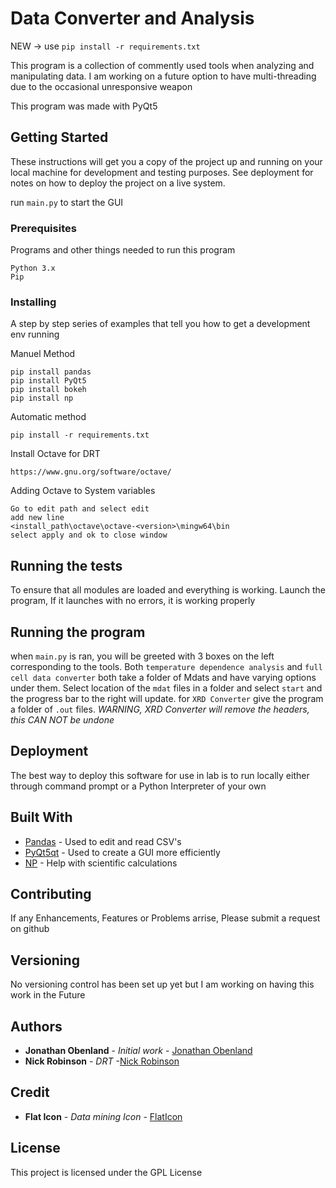 # Data Converter and Analysis


NEW -> use `pip install -r requirements.txt`

This program is a collection of commently used tools when analyzing and manipulating data. I am working on a future option to have multi-threading due to the occasional unresponsive weapon

This program was made with PyQt5


## Getting Started

These instructions will get you a copy of the project up and running on your local machine for development and testing purposes. See deployment for notes on how to deploy the project on a live system.

run `main.py` to start the GUI

### Prerequisites

Programs and other things needed to run this program
```
Python 3.x
Pip
```

### Installing

A step by step series of examples that tell you how to get a development env running

Manuel Method
```
pip install pandas 
pip install PyQt5
pip install bokeh
pip install np
```

Automatic method

```
pip install -r requirements.txt
```

Install Octave for DRT

```
https://www.gnu.org/software/octave/
```

Adding Octave to System variables

```
Go to edit path and select edit
add new line
<install_path\octave\octave-<version>\mingw64\bin
select apply and ok to close window
```
## Running the tests

To ensure that all modules are loaded and everything is working. Launch the program, If it launches with no errors, it is working properly 

## Running the program

when `main.py` is ran, you will be greeted with 3 boxes on the left corresponding to the tools. Both `temperature dependence analysis` and `full cell data converter` both take a folder of Mdats and have varying options under them. Select location of the `mdat` files in a folder and select `start` and the progress bar to the right will update. for `XRD Converter` give the program a folder of `.out` files. *WARNING, XRD Converter will remove the headers, this CAN NOT be undone*

## Deployment

The best way to deploy this software for use in lab is to run locally either through command prompt or a Python Interpreter of your own

## Built With


* [Pandas](https://pandas.pydata.org/) - Used to edit and read CSV's
* [PyQt5qt](https://www.qt.io/developers/) - Used to create a GUI more efficiently
* [NP](http://cs231n.github.io/python-numpy-tutorial/) - Help with scientific calculations

## Contributing

If any Enhancements, Features or Problems arrise, Please submit a request on github

## Versioning

No versioning control has been set up yet but I am working on having this work in the Future 

## Authors

* **Jonathan Obenland** - *Initial work* - [Jonathan Obenland](https://github.com/jobenland)
* **Nick Robinson** - *DRT* -[Nick Robinson](https://github.com/nickarobinson99)

## Credit
* **Flat Icon** - *Data mining Icon* - [FlatIcon](https://www.flaticon.com/authors/flat-icons)
## License

This project is licensed under the GPL License
